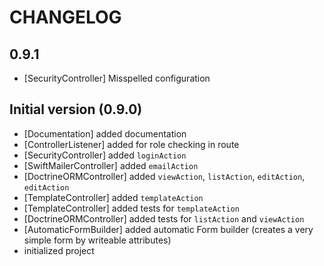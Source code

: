 CHANGELOG
=========

0.9.1
-----

 * [SecurityController] Misspelled configuration

Initial version (0.9.0)
-----------------------

 * [Documentation] added documentation
 * [ControllerListener] added for role checking in route
 * [SecurityController] added `loginAction`
 * [SwiftMailerController] added `emailAction`
 * [DoctrineORMController] added `viewAction`, `listAction`, `editAction`, `editAction`
 * [TemplateController] added `templateAction`
 * [TemplateController] added tests for `templateAction`
 * [DoctrineORMController] added tests for `listAction` and `viewAction`
 * [AutomaticFormBuilder] added automatic Form builder (creates a very simple form by writeable attributes)
 * initialized project
